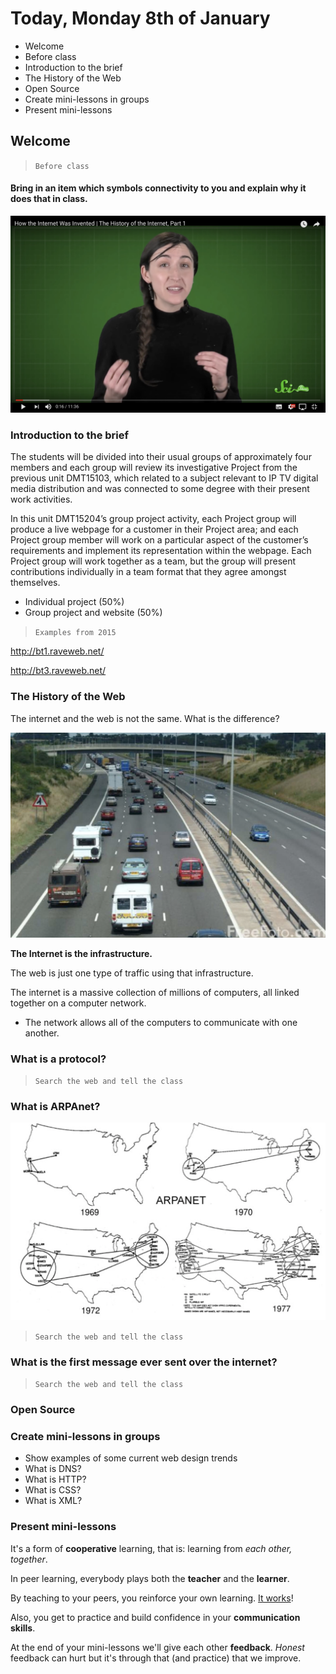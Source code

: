 # Today, Monday 8th of January

* Welcome
* Before class
* Introduction to the brief
* The History of the Web
* Open Source
* Create mini-lessons in groups
* Present mini-lessons

## Welcome

> `Before class`

#### Bring in an item which symbols connectivity to you and explain why it does that in class.

[![webhistory1](assets/youtube1.png)](https://www.youtube.com/watch?v=1UStbvRnwmQ)

### Introduction to the brief

The students will be divided into their usual groups of approximately four members and each group will review its investigative Project from the previous unit DMT15103, which related to a subject relevant to IP TV digital media distribution and was connected to some degree with their present work activities.

In this unit DMT15204’s group project activity, each Project group will produce a live webpage for a customer in their Project area; and each Project group member will work on a particular aspect of the customer’s requirements and implement its representation within the webpage. Each Project group will work together as a team, but the group will present contributions individually in a team format that they agree amongst themselves.

* Individual project (50%)
* Group project and website (50%)

> `Examples from 2015`

http://bt1.raveweb.net/

http://bt3.raveweb.net/


### The History of the Web

The internet and the web is not the same. What is the difference?

![theinternet](assets/theweb.png)

**The Internet is the infrastructure.**

The web is just one type of traffic using that infrastructure.  

The internet is a massive collection of millions of computers, all linked together on a computer network.

* The network allows all of the computers to communicate with one another.

### What is a protocol?

 > `Search the web and tell the class`

<!--
* A set of rules governing the exchange or transmission of
data between devices.
* Email (simple mail transfer protocol – SMTP)  •  BitTorrent (peer-to-peer file sharing protocol)  •  VoIP (Voice over Internet Protocol) Skype
* FTP (file transfer protocol)

**Internet Protocol:**
* Every machine on a network has a unique identifier.  
* Computers use the unique identifier to send data to
specific computers on a network.  

**Web protocol:**
* HTTP (Hyper Text Transfer Protocol - http://www.example.com)  
* HTML (Hyper Text Mark-up Language - interlinks hypertext documents   over the internet) -->

### What is ARPAnet?

![arpanet](assets/arpanet.png)

> `Search the web and tell the class`

<!--
* Advanced Research Projects Agency Network (ARPAnet)
* Developed by the US Department of Defense between 1966-72
* Used interlinked nodes
* Cold war/nuclear attack myth.
* A way to enable researchers and scientists to share resources by accessing computers remotely (computers were still vast in size and expensive in cost).
* Developed ‘packet switching’ which enables data to split into
* smaller ‘packets’ of information..
* This made ‘packets’ of information easier to sent over a computer network.
* Packets of data could be routed around any part of the network that happened to be free, before getting reassembled at the other end. -->

### What is the first message ever sent over the internet?

> `Search the web and tell the class`

### Open Source

### Create mini-lessons in groups

* Show examples of some current web design trends
* What is DNS?
* What is HTTP?
* What is CSS?
* What is XML?


### Present mini-lessons

It's a form of **cooperative** learning, that is: learning from *each other, together*.

In peer learning, everybody plays both the **teacher** and the **learner**.

<!-- > Docendo discimus [By teaching, we learn] -->

By teaching to your peers, you reinforce your own learning. [It works](http://visible-learning.org/hattie-ranking-influences-effect-sizes-learning-achievement/hattie-ranking-teaching-effects)!

Also, you get to practice and build confidence in your **communication skills**.

At the end of your mini-lessons we'll give each other **feedback**. *Honest* feedback can hurt but it's through that (and practice) that we improve.
